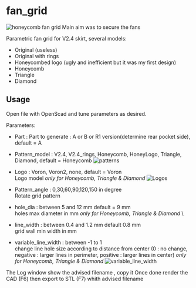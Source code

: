 # fan_grid #
![honeycomb fan grid](https://github.com/fbeauKmi/V2.3934/blob/main/mods/fan_grid/Images/20220729_223132_resized.jpg)
Main aim was to secure the fans

Parametric fan grid for V2.4 skirt, several models:
- Original (useless)
- Original with rings
- Honeycombed logo (ugly and inefficient but it was my first design)
- Honeycomb
- Triangle
- Diamond

## Usage ##
Open file with OpenScad and tune parameters as desired.

Parameters:

- Part : Part to generate : A or B or R1 version(determine rear pocket side), default = A
- Pattern_model : V2.4, V2.4_rings, Honeycomb, HoneyLogo, Triangle, Diamond, default = Honeycomb
![patterns](https://github.com/fbeauKmi/V2.3934/blob/main/mods/fan_grid/Images/patterns.png)
- Logo :  Voron, Voron2, none, default = Voron \
Logo model 
_only for Honeycomb, Triangle & Diamond_
![Logos](https://github.com/fbeauKmi/V2.3934/blob/main/mods/fan_grid/Images/logos.png)
- Pattern_angle : 0,30,60,90,120,150 in degree \
Rotate grid pattern 
- hole_dia : between 5 and 12 mm default = 9 mm \
holes max diameter in mm
_only for Honeycomb, Triangle & Diamond_ \
- line_width : between 0.4 and 1.2 mm default 0.8 mm \
grid wall min width in mm

- variable_line_width : between -1 to 1 \
change line hole size according to distance from center (0 : no change, negative : larger lines in perimeter, positive : larger lines in center)
_only for Honeycomb, Triangle & Diamond_
![variable_line_width](https://github.com/fbeauKmi/V2.3934/blob/main/mods/fan_grid/Images/variable_lw.png)

The Log window show the advised filename , copy it
Once done render the CAD (F6) then export to STL (F7) whith advised filename
